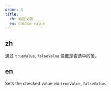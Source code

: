 ```yaml
---
order: 4
title:
  zh: 自定义值
  en: Custom value
---
```


## zh

通过 `trueValue`, `falseValue` 设置是否选中的值。

## en

Sets the checked value via `trueValue`, `falseValue`.  
